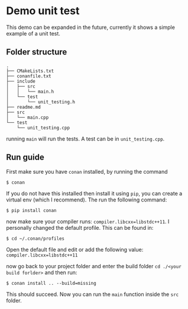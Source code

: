 # Demo unit test

This demo can be expanded in the future, currently it shows a simple example of a unit test.

## Folder structure

```
.
├── CMakeLists.txt
├── conanfile.txt
├── include
│   ├── src
│   │   └── main.h
│   └── test
│       └── unit_testing.h
├── readme.md
├── src
│   └── main.cpp
└── test
    └── unit_testing.cpp
```

running `main` will run the tests. 
A test can be in `unit_testing.cpp`.

## Run guide

First make sure you have `conan` installed, by running the command 
```
$ conan
```

If you do not have this installed then install it using `pip`, 
you can create a virtual env (which I recommend). The run the following command:
```
$ pip install conan
```

now make sure your compiler runs: `compiler.libcxx=libstdc++11`. 
I personally changed the default profile. This can be found in:

```
$ cd ~/.conan/profiles
```
Open the default file and edit or add the following value: `compiler.libcxx=libstdc++11`

now go back to your project folder and enter the build folder `cd ./<your build forlder>` and then run:

```
$ conan install .. --build=missing 
```

This should succeed. Now you can run the `main` function inside the `src` folder.

